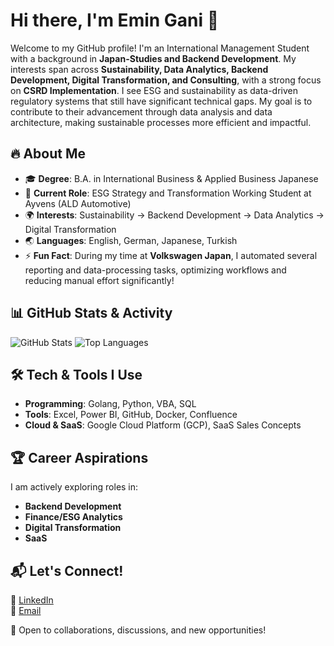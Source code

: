 # Hi there, I'm Emin Gani 👋

Welcome to my GitHub profile! I'm an International Management Student with a background in **Japan-Studies and Backend Development**. My interests span across **Sustainability, Data Analytics, Backend Development, Digital Transformation, and Consulting**, with a strong focus on **CSRD Implementation**. I see ESG and sustainability as data-driven regulatory systems that still have significant technical gaps. My goal is to contribute to their advancement through data analysis and data architecture, making sustainable processes more efficient and impactful.

## 🔥 About Me
- 🎓 **Degree**: B.A. in International Business & Applied Business Japanese
- 💼 **Current Role**: ESG Strategy and Transformation Working Student at Ayvens (ALD Automotive)
- 🌍 **Interests**: Sustainability → Backend Development → Data Analytics → Digital Transformation
- 🌏 **Languages**: English, German, Japanese, Turkish
- ⚡ **Fun Fact**: During my time at **Volkswagen Japan**, I automated several reporting and data-processing tasks, optimizing workflows and reducing manual effort significantly!

## 📊 GitHub Stats & Activity
![GitHub Stats](https://github-readme-stats.vercel.app/api?username=Plymouther&show_icons=true&theme=default&bg_color=ffffff&hide=stars,issues,contribs&hide_title=true)
![Top Languages](https://github-readme-stats.vercel.app/api/top-langs?username=Plymouther&show_icons=true&locale=en&layout=compact)

## 🛠️ Tech & Tools I Use
- **Programming**: Golang, Python, VBA, SQL
- **Tools**: Excel, Power BI, GitHub, Docker, Confluence
- **Cloud & SaaS**: Google Cloud Platform (GCP), SaaS Sales Concepts

## 🏆 Career Aspirations
I am actively exploring roles in:
- **Backend Development**
- **Finance/ESG Analytics**
- **Digital Transformation**
- **SaaS**

## 📬 Let's Connect!
💼 [LinkedIn](https://www.linkedin.com/in/emin-gani-1623b3236)  
📧 [Email](mailto:gani.emin.bewerbungen@hotmail.com)  

🚀 Open to collaborations, discussions, and new opportunities!
